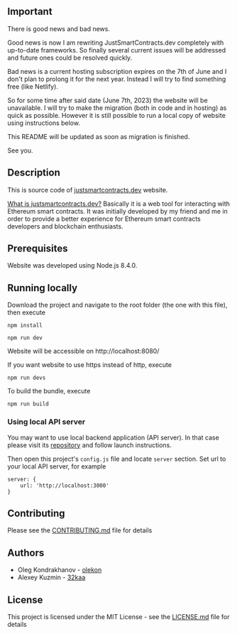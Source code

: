 ## Important

There is good news and bad news.

Good news is now I am rewriting JustSmartContracts.dev completely with up-to-date frameworks. So finally several current issues will be addressed and future ones could be resolved quickly.

Bad news is a current hosting subscription expires on the 7th of June and I don't plan to prolong it for the next year.
Instead I will try to find something free (like Netlify).

So for some time after said date (June 7th, 2023) the website will be unavailable. I will try to make the migration (both in code and in hosting) as quick as possible. However it is still possible to run a local copy of website using instructions below.

This README will be updated as soon as migration is finished.

See you.

## Description

This is source code of [justsmartcontracts.dev](https://justsmartcontracts.dev) website.

[What is justsmartcontracts.dev?](https://medium.com/coinmonks/introducing-justsmartcontracts-dev-web-tool-for-interacting-with-ethereum-smart-contracts-da9b5dfe563c) Basically it is a web tool for interacting with Ethereum smart contracts. It was initially developed by my friend and me in order to provide a better experience for Ethereum smart contracts developers and blockchain enthusiasts.

## Prerequisites

Website was developed using Node.js 8.4.0.

## Running locally

Download the project and navigate to the root folder (the one with this file), then execute

`npm install`

`npm run dev`

Website will be accessible on http://localhost:8080/

If you want website to use https instead of http, execute

`npm run devs`

To build the bundle, execute

`npm run build`

### Using local API server

You may want to use local backend application (API server). In that case please visit its [repository](https://github.com/olekon/justsmartcontracts-api) and follow launch instructions.

Then open this project's `config.js` file and locate `server` section. Set url to your local API server, for example

    server: {
        url: 'http://localhost:3000'
    }

## Contributing

Please see the [CONTRIBUTING.md](./CONTRIBUTING.md) file for details

## Authors

- Oleg Kondrakhanov - [olekon](https://github.com/olekon)
- Alexey Kuzmin - [32kaa](https://github.com/32kaa)

## License

This project is licensed under the MIT License - see the [LICENSE.md](./LICENSE.md) file for details
